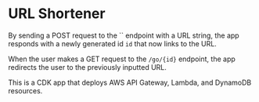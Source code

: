 # URL Shortener

By sending a POST request to the `` endpoint with a URL string, the app responds with a newly generated id `id` that now links to the URL.

When the user makes a GET request to the `/go/{id}` endpoint, the app redirects the user to the previously inputted URL.

This is a CDK app that deploys AWS API Gateway, Lambda, and DynamoDB resources.
